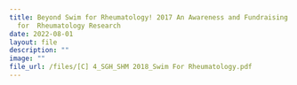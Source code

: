 ```yaml
---
title: Beyond Swim for Rheumatology! 2017 An Awareness and Fundraising Event
  for  Rheumatology Research
date: 2022-08-01
layout: file
description: ""
image: ""
file_url: /files/[C] 4_SGH_SHM 2018_Swim For Rheumatology.pdf
---
```

